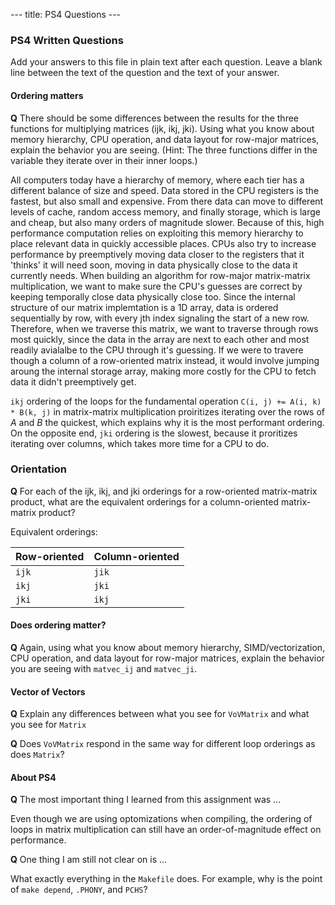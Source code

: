 --- title: PS4 Questions ---

### PS4 Written Questions

Add your answers to this file in plain text after each question.  Leave a blank
line between the text of the question and the text of your answer.


#### Ordering matters


**Q** There should be some differences between the results for the three
functions for multiplying matrices (ijk, ikj, jki).  Using what you know about
memory hierarchy, CPU operation, and data layout for row-major matrices, explain
the behavior you are seeing.  (Hint: The three functions differ in the variable
they iterate over in their inner loops.)

All computers today have a hierarchy of memory, where each tier has a different
balance of size and speed. Data stored in the CPU registers is the fastest, but
also small and expensive. From there data can move to different levels of cache,
random access memory, and finally storage, which is large and cheap, but also
many orders of magnitude slower. Because of this, high performance computation
relies on exploiting this memory hierarchy to place relevant data in quickly
accessible places. CPUs also try to increase performance by preemptively moving
data closer to the registers that it 'thinks' it will need soon, moving in data
physically close to the data it currently needs. When building an algorithm for
row-major matrix-matrix multiplication, we want to make sure the CPU's guesses
are correct by keeping temporally close data physically close too. Since the
internal structure of our matrix implemtation is a 1D array, data is ordered
sequentially by row, with every jth index signaling the start of a new row.
Therefore, when we traverse this matrix, we want to traverse through rows most
quickly, since the data in the array are next to each other and most readily
avialalbe to the CPU through it's guessing. If we were to travere though a
column of a row-oriented matrix instead, it would involve jumping aroung the
internal storage array, making more costly for the CPU to fetch data it didn't
preemptively get.

`ikj` ordering of the loops for the fundamental operation
`C(i, j) += A(i, k) * B(k, j)` in matrix-matrix multiplication proiritizes
iterating over the rows of _A_ and _B_ the quickest, which explains why it is
the most performant ordering. On the opposite end, `jki` ordering is the
slowest, because it proritizes iterating over columns, which takes more time for
a CPU to do.



### Orientation

**Q** For each of the ijk, ikj, and jki orderings for a row-oriented
matrix-matrix product, what are the equivalent orderings for a column-oriented
matrix-matrix product?

Equivalent orderings:

| Row-oriented | Column-oriented |
|--------------|-----------------|
| `ijk`        | `jik`           |
| `ikj`        | `jki`           |
| `jki`        | `ikj`           |


#### Does ordering matter?

**Q** Again, using what you know about memory hierarchy, SIMD/vectorization, CPU
operation, and data layout for row-major matrices, explain the behavior you are
seeing with `matvec_ij` and `matvec_ji`.


#### Vector of Vectors

**Q** Explain any differences between what you see for `VoVMatrix` and what you
see for `Matrix`



**Q** Does `VoVMatrix` respond in the same way for different loop orderings as
does `Matrix`?



#### About PS4


**Q** The most important thing I learned from this assignment was ...

Even though we are using optomizations when compiling, the ordering of loops in
matrix multiplication can still have an order-of-magnitude effect on
performance.


**Q** One thing I am still not clear on is ...

What exactly everything in the `Makefile` does. For example, why is the point of
`make depend`, `.PHONY`, and `PCHS`?
